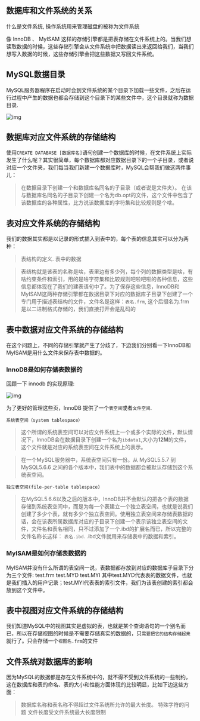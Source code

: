 ## 数据库和文件系统的关系

什么是文件系统, 操作系统用来管理磁盘的被称为文件系统

像 InnoDB 、 MyISAM 这样的存储引擎都是把表存储在文件系统上的。当我们想读取数据的时候，这些存储引擎会从文件系统中把数据读出来返回给我们，当我们想写入数据的时候，这些存储引擎会把这些数据又写回文件系统。

## MySQL数据目录

MySQL服务器程序在启动时会到文件系统的某个目录下加载一些文件，之后在运行过程中产生的数据也都会存储到这个目录下的某些文件中，这个目录就称为数据目录.

![img](https://s1.ax1x.com/2020/04/02/GGQ2tK.png)

## 数据库对应文件系统的存储结构

使用`CREATE DATABASE [数据库名]`语句创建一个数据库的时候，在文件系统上实际发生了什么呢？其实很简单，每个数据库都对应数据目录下的一个子目录，或者说对应一个文件夹，我们每当我们新建一个数据库时，MySQL会帮我们做这两件事儿：

> 在数据目录下创建一个和数据库名同名的子目录（或者说是文件夹）。
> 在该与数据库名同名的子目录下创建一个名为db.opt的文件，这个文件中包含了该数据库的各种属性，比方说该数据库的字符集和比较规则是个啥。

## 表对应文件系统的存储结构

我们的数据其实都是以记录的形式插入到表中的，每个表的信息其实可以分为两种：

> 表结构的定义.
> 表中的数据

> 表结构就是该表的名称是啥，表里边有多少列，每个列的数据类型是啥，有啥约束条件和索引，用的是啥字符集和比较规则吧啦吧啦的各种信息，这些信息都体现在了我们的建表语句中了。为了保存这些信息，InnoDB和MyISAM这两种存储引擎都在数据目录下对应的数据库子目录下创建了一个专门用于描述表结构的文件，文件名是这样：`表名.frm`, 这个后缀名为.frm是以二进制格式存储的，我们直接打开会是乱码的

## 表中数据对应文件系统的存储结构

在这个问题上，不同的存储引擎就产生了分歧了，下边我们分别看一下InnoDB和MyISAM是用什么文件来保存表中数据的。

### InnoDB是如何存储表数据的

回顾一下 innodb 的实现原理:

![img](https://s1.ax1x.com/2020/04/02/GGlxPK.png)

为了更好的管理这些页，InnoDB 提供了一个`表空间`或者`文件空间`.

```
系统表空间（system tablespace）
```

> 这个所谓的系统表空间可以对应文件系统上一个或多个实际的文件，默认情况下，InnoDB会在数据目录下创建一个名为`ibdata1`,大小为**12M**的文件，这个文件就是对应的系统表空间在文件系统上的表示。

> 在一个MySQL服务器中，系统表空间只有一份。从 MySQL5.5.7 到 MySQL5.6.6 之间的各个版本中，我们表中的数据都会被默认存储到这个系统表空间。

```
独立表空间(file-per-table tablespace)
```

> 在MySQL5.6.6以及之后的版本中，InnoDB并不会默认的把各个表的数据存储到系统表空间中，而是为每一个表建立一个独立表空间，也就是说我们创建了多少个表，就有多少个独立表空间。使用独立表空间来存储表数据的话，会在该表所属数据库对应的子目录下创建一个表示该独立表空间的文件，文件名和表名相同，只不过添加了一个.ibd的扩展名而已，所以完整的文件名称长这样：
> `表名.ibd`.
> .ibd文件就用来存储表中的数据和索引。

### MyISAM是如何存储表数据的

MyISAM并没有什么所谓的表空间一说，表数据都存放到对应的数据库子目录下分为三个文件:
test.frm
test.MYD
test.MYI
其中test.MYD代表表的数据文件，也就是我们插入的用户记录；test.MYI代表表的索引文件，我们为该表创建的索引都会放到这个文件中。

## 表中视图对应文件系统的存储结构

我们知道MySQL中的视图其实是虚拟的表，也就是某个查询语句的一个别名而已，所以在存储视图的时候是不需要存储真实的数据的，只`需要把它的结构存储起来`就行了。只会存储一个`视图名.frm`的文件

## 文件系统对数据库的影响

因为MySQL的数据都是存在文件系统中的，就不得不受到文件系统的一些制约，这在数据库和表的命名、表的大小和性能方面体现的比较明显，比如下边这些方面：

> 数据库名称和表名称不得超过文件系统所允许的最大长度。
> 特殊字符的问题
> 文件长度受文件系统最大长度限制